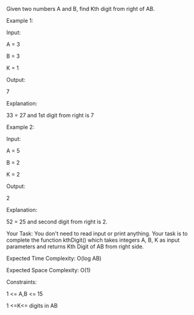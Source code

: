 Given two numbers A and B, find Kth digit from right of AB.
 

Example 1:

Input:

A = 3

B = 3

K = 1

Output:

7

Explanation:

33 = 27 and 1st digit from right is 7

Example 2:

Input:

A = 5

B = 2

K = 2

Output:

2

Explanation:

52 = 25 and second digit from right is 2.


Your Task:
You don't need to read input or print anything. Your task is to 
complete the function kthDigit() which takes integers A, B, K as 
input parameters and returns Kth Digit of AB from right side.
 

Expected Time Complexity: O(log AB)

Expected Space Complexity: O(1)
 

Constraints:

1 <= A,B <= 15

1 <=K<= digits in AB
